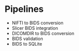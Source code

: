 # Pipelines

- NIFTI to BIDS conversion
- Slicer BIDS integration
- DICOMDIR to BIDS conversion
- BIDS validation
- BIDS to SQLite

